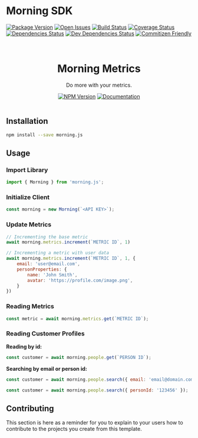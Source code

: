 # Morning SDK

[![Package Version][package-image]][package-url]
[![Open Issues][issues-image]][issues-url]
[![Build Status][build-image]][build-url]
[![Coverage Status][coverage-image]][coverage-url]
[![Dependencies Status][dependencies-image]][dependencies-url]
[![Dev Dependencies Status][dev-dependencies-image]][dev-dependencies-url]
[![Commitizen Friendly][commitizen-image]][commitizen-url]

<div align="center">
	<br>
    <h1>Morning Metrics</h1>
	<p>Do more with your metrics.</p>
	<a href="https://www.npmjs.com/package/morning.js"><img src="https://img.shields.io/npm/v/morning.js" alt="NPM Version"></a>
	<a href="https://docs.morning.so"><img src="https://img.shields.io/badge/Docs-LogSnag" alt="Documentation"></a>
	<br>
	<br>
</div>


## Installation

```sh
npm install --save morning.js
```

## Usage

### Import Library

```js
import { Morning } from 'morning.js';
```

### Initialize Client

```js
const morning = new Morning(`<API KEY>`);
```

### Update Metrics

```js
// Incrementing the base metric
await morning.metrics.increment(`METRIC ID`, 1)
```

```js
// Incrementing a metric with user data
await morning.metrics.increment(`METRIC ID`, 1, {
	email: 'user@email.com',
	personProperties: {
		name: 'John Smith',
		avatar: 'https://profile.com/image.png',
	}
})
```

### Reading Metrics

```js
const metric = await morning.metrics.get(`METRIC ID`);
```

### Reading Customer Profiles

**Reading by id:**

```js
const customer = await morning.people.get(`PERSON ID`);
```

**Searching by email or person id:**

```js
const customer = await morning.people.search({ email: 'email@domain.com' });
```

```js
const customer = await morning.people.search({ personId: '123456' });
```

## Contributing

This section is here as a reminder for you to explain to your users how to contribute to the projects you create from this template.

[project-url]: https://github.com/chriswells0/node-typescript-template
[package-image]: https://badge.fury.io/js/typescript-template.svg
[package-url]: https://badge.fury.io/js/typescript-template
[issues-image]: https://img.shields.io/github/issues/chriswells0/node-typescript-template.svg?style=popout
[issues-url]: https://github.com/chriswells0/node-typescript-template/issues
[build-image]: https://travis-ci.org/chriswells0/node-typescript-template.svg?branch=master
[build-url]: https://travis-ci.org/chriswells0/node-typescript-template
[coverage-image]: https://coveralls.io/repos/github/chriswells0/node-typescript-template/badge.svg?branch=master
[coverage-url]: https://coveralls.io/github/chriswells0/node-typescript-template?branch=master
[dependencies-image]: https://david-dm.org/chriswells0/node-typescript-template/status.svg
[dependencies-url]: https://david-dm.org/chriswells0/node-typescript-template
[dev-dependencies-image]: https://david-dm.org/chriswells0/node-typescript-template/dev-status.svg
[dev-dependencies-url]: https://david-dm.org/chriswells0/node-typescript-template?type=dev
[commitizen-image]: https://img.shields.io/badge/commitizen-friendly-brightgreen.svg
[commitizen-url]: http://commitizen.github.io/cz-cli
